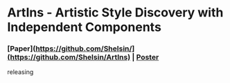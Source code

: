 # ArtIns - Artistic Style Discovery with Independent Components

### [Paper](https://github.com/Shelsin/](https://github.com/Shelsin/ArtIns) | [Poster](https://github.com/Shelsin/FIleStore/blob/main/ArtIns_CVPR2022/ArtIns_poster.pdf)


releasing
